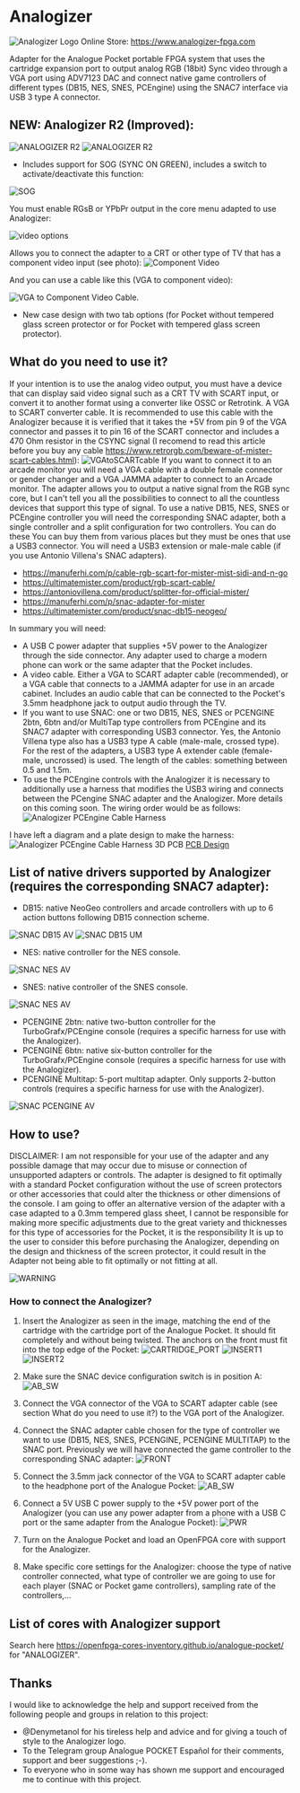 # Analogizer
![Analogizer Logo](https://github.com/RndMnkIII/Analogizer/blob/main/img/logo_Analogizer-FPGA.png)
Online Store: https://www.analogizer-fpga.com

Adapter for the Analogue Pocket portable FPGA system that uses the cartridge expansion port to output analog RGB (18bit) Sync video through a VGA port using ADV7123 DAC and connect native game controllers of different types (DB15, NES, SNES, PCEngine) using the SNAC7 interface via USB 3 type A connector.

## NEW: Analogizer R2 (Improved):
![ANALOGIZER R2](https://github.com/RndMnkIII/Analogizer/blob/main/img/1711795943821.jpg)
![ANALOGIZER R2](https://github.com/RndMnkIII/Analogizer/blob/main/img/1712216898707.jpg)
* Includes support for SOG (SYNC ON GREEN), includes a switch to activate/deactivate this function:

![SOG](https://github.com/RndMnkIII/Analogizer/blob/main/img/SOG.jpg)

 You must enable RGsB or YPbPr output in the core menu adapted to use Analogizer:

 ![video options](https://github.com/RndMnkIII/Analogizer/blob/main/img/ypbpr_video_options.jpg) 
 
 Allows you to connect the adapter to a CRT or other type of TV that has a component video input (see photo):
 ![Component Video](https://github.com/RndMnkIII/Analogizer/blob/main/img/entrada_video_componentes.jpg)

 And you can use a cable like this (VGA to component video):

![VGA to Component Video Cable](https://github.com/RndMnkIII/Analogizer/blob/main/img/VGA_TO_COMPONENT_VIDEO_CABLE.png).

* New case design with two tab options (for Pocket without tempered glass screen protector or for Pocket with tempered glass screen protector).
  
## What do you need to use it?
If your intention is to use the analog video output, you must have a device that can display said video signal such as a CRT TV with SCART input, or convert it to another format using
a converter like OSSC or Retrotink. A VGA to SCART converter cable.
It is recommended to use this cable with the Analogizer because it is verified that it takes the +5V from pin 9 of the VGA connector and passes it to pin 16 of the SCART connector and includes a 470 Ohm resistor in the CSYNC signal (I recomend to read this article before you buy any cable https://www.retrorgb.com/beware-of-mister-scart-cables.html):
![VGAtoSCARTcable](https://github.com/RndMnkIII/Analogizer/blob/main/img/cable_vga_scart_manuferhi.PNG)
If you want to connect it to an arcade monitor you will need a VGA cable with a double female connector or gender changer and a VGA JAMMA adapter to connect to an Arcade monitor.
The adapter allows you to output a native signal from the RGB sync core, but I can't tell you all the possibilities to connect to all the countless devices that support this type of signal.
To use a native DB15, NES, SNES or PCEngine controller you will need the corresponding SNAC adapter, both a single controller and a split configuration for two controllers. You can do these
You can buy them from various places but they must be ones that use a USB3 connector. You will need a USB3 extension or male-male cable (if you use Antonio Villena's SNAC adapters).
* https://manuferhi.com/p/cable-rgb-scart-for-mister-mist-sidi-and-n-go
* https://ultimatemister.com/product/rgb-scart-cable/
* https://antoniovillena.com/product/splitter-for-official-mister/
* https://manuferhi.com/p/snac-adapter-for-mister
* https://ultimatemister.com/product/snac-db15-neogeo/

In summary you will need:
* A USB C power adapter that supplies +5V power to the Analogizer through the side connector. Any adapter used to charge a modern phone can work or the same adapter that the Pocket includes.
* A video cable. Either a VGA to SCART adapter cable (recommended), or a VGA cable that connects to a JAMMA adapter for use in an arcade cabinet. Includes an audio cable that can be connected to the Pocket's 3.5mm headphone jack to output audio through the TV.
* If you want to use SNAC: one or two DB15, NES, SNES or PCENGINE 2btn, 6btn and/or MultiTap type controllers from PCEngine and its SNAC7 adapter with corresponding USB3 connector. Yes, the Antonio Villena type also has a USB3 type A cable (male-male, crossed type). For the rest of the adapters, a USB3 type A extender cable (female-male, uncrossed) is used. The length of the cables: something between 0.5 and 1.5m.
* To use the PCEngine controls with the Analogizer it is necessary to additionally use a harness that modifies the USB3 wiring and connects between the PCengine SNAC adapter and the Analogizer. More details on this coming soon.
The wiring order would be as follows:
![Analogizer PCEngine Cable Harness](https://github.com/RndMnkIII/Analogizer/blob/main/img/PCENGINE_SNAC_HARNESS.png)


I have left a diagram and a plate design to make the harness:
![Analogizer PCEngine Cable Harness 3D PCB](https://github.com/RndMnkIII/Analogizer/blob/main/img/3D_PCB_HARNESS.PNG)
[PCB Design](https://oshwlab.com/rndmnkiv/pcengine_cable_harness_snac)

## List of native drivers supported by Analogizer (requires the corresponding SNAC7 adapter):
* DB15: native NeoGeo controllers and arcade controllers with up to 6 action buttons following DB15 connection scheme.

![SNAC DB15 AV](https://github.com/RndMnkIII/Analogizer/blob/main/img/SNAC_DB15_Antonio_Villena.jpg)
![SNAC DB15 UM](https://github.com/RndMnkIII/Analogizer/blob/main/img/SNAC_DB15_Splitter_UltimateMister.png)

* NES: native controller for the NES console.

![SNAC NES AV](https://github.com/RndMnkIII/Analogizer/blob/main/img/SNAC_NES_Splitter_Antonio_Villena.jpg)

* SNES: native controller of the SNES console.

![SNAC NES AV](https://github.com/RndMnkIII/Analogizer/blob/main/img/ultimate_mister_snes_snac.png)

* PCENGINE 2btn: native two-button controller for the TurboGrafx/PCEngine console (requires a specific harness for use with the Analogizer).
* PCENGINE 6btn: native six-button controller for the TurboGrafx/PCEngine console (requires a specific harness for use with the Analogizer).
* PCENGINE Multitap: 5-port multitap adapter. Only supports 2-button controls (requires a specific harness for use with the Analogizer).
  
![SNAC PCENGINE AV](https://github.com/RndMnkIII/Analogizer/blob/main/img/SNAC_PCEngine_Antonio_Villena.jpg)

## How to use?
DISCLAIMER: I am not responsible for your use of the adapter and any possible damage that may occur due to misuse or connection of unsupported adapters or controls. The adapter is designed to fit optimally with a standard Pocket configuration without the use of screen protectors or other accessories that could alter the thickness or other dimensions of the console. I am going to offer an alternative version of the adapter with a case adapted to a 0.3mm tempered glass sheet, I cannot be responsible for making more specific adjustments due to the great variety and thicknesses for this type of accessories for the Pocket, it is the responsibility It is up to the user to consider this before purchasing the Analogizer, depending on the design and thickness of the screen protector, it could result in the Adapter not being able to fit optimally or not fitting at all.

![WARNING](https://github.com/RndMnkIII/Analogizer/blob/main/img/WARNING.png)

### How to connect the Analogizer?
1. Insert the Analogizer as seen in the image, matching the end of the cartridge with the cartridge port of the Analogue Pocket. It should fit completely and without being twisted. The anchors on the front must fit into the top edge of the Pocket:
![CARTRIDGE_PORT](https://github.com/RndMnkIII/Analogizer/blob/main/img/1710557132168.jpg)
![INSERT1](https://github.com/RndMnkIII/Analogizer/blob/main/img/INSERT1.jpg)
![INSERT2](https://github.com/RndMnkIII/Analogizer/blob/main/img/INSERT2.jpg)

2. Make sure the SNAC device configuration switch is in position A:
![AB_SW](https://github.com/RndMnkIII/Analogizer/blob/main/img/ANALOGIZER_SWITCH_AB.jpg)

3. Connect the VGA connector of the VGA to SCART adapter cable (see section What do you need to use it?) to the VGA port of the Analogizer.
4. Connect the SNAC adapter cable chosen for the type of controller we want to use (DB15, NES, SNES, PCENGINE, PCENGINE MULTITAP) to the SNAC port. Previously we will have connected the game controller to the corresponding SNAC adapter:
![FRONT](https://github.com/RndMnkIII/Analogizer/blob/main/img/ANALOGIZER_FRONT_SIDE.jpg)
   
5. Connect the 3.5mm jack connector of the VGA to SCART adapter cable to the headphone port of the Analogue Pocket:
![AB_SW](https://github.com/RndMnkIII/Analogizer/blob/main/img/audio_jack.png)
   
6. Connect a 5V USB C power supply to the +5V power port of the Analogizer (you can use any power adapter from a phone with a USB C port or the same adapter from the Analogue Pocket):
![PWR](https://github.com/RndMnkIII/Analogizer/blob/main/img/ANALOGIZER_USB_C_PWR.jpg)
   
7.  Turn on the Analogue Pocket and load an OpenFPGA core with support for the Analogizer.
8.  Make specific core settings for the Analogizer: choose the type of native controller connected, what type of controller we are going to use for each player (SNAC or Pocket game controllers), sampling rate of the controllers,...

## List of cores with Analogizer support
Search here https://openfpga-cores-inventory.github.io/analogue-pocket/ for "ANALOGIZER".

## Thanks
I would like to acknowledge the help and support received from the following people and groups in relation to this project:
* @Denymetanol for his tireless help and advice and for giving a touch of style to the Analogizer logo.
* To the Telegram group Analogue POCKET Español for their comments, support and beer suggestions ;-).
* To everyone who in some way has shown me support and encouraged me to continue with this project.
